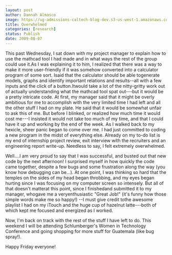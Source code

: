 ```yaml
---
layout: post
author: Dannah Almasco
image: https://ug-admissions-caltech-blog-dev.s3-us-west-1.amazonaws.com/old_pictures/caltech_as_it_happens/6a0105349b8251970b0120a529e71a970c.jpg
title: Overwhelmed
categories: [research]
status: Publish
date: 2009-08-07
---
```


This past Wednesday, I sat down with my project manager to explain how to use the mathcad tool I had made and in what ways the rest of the group could use it.As I was explaining it to him, I realized that there was a way to make it more user-friendly if it was somehow converted into a calculator program of some sort. Isaid that the calculator should be able togenerate models, graphs and identify important relations and results--all with a few inputs and the click of a button.Itwould take a lot of the nitty-gritty work out of actually understanding what the mathcad tool spat out---but it would be a pretty intricate code. 
At first, my manager said that it might be overly ambitious for me to accomplish with the very limited time I had left and all the other stuff I had on my plate. He said that it would be somewhat unfair to ask this of me. But before I blinked, or realized how much time it would cost me---I insisted it would not take too much of my time, and that I could have it up and working by the end of the week. 
As I walked back to my hexicle, sheer panic began to come over me. I had just committed to coding a new program in the midst of everything else. Already on my to-do list is my end of internship project review, exit interview with the recruiters and an engineering report write-up. Needless to say, I felt extremely overwhelmed.

Well....I am very proud to say that I was successful, and busted out that new code by the next afternoon! I surprised myself in how quickly the code came together, despite a few bugs and some frustration along the way (you know how debugging can be...). At one point, I was thinking so hard that the temples on the sides of my head began throbbing, and my eyes began hurting since I was focusing on my computer screen so intensely. But all of that doesn't matterat this point, since I finishedand submitted it to my manager, whogave me a veryenthusiastic "Great Job!" (it's funny how those simple words make me so happy!) --I must give credit tothe awesome playlist I had on my iTouch and the huge cup of hazelnut latte---both of which kept me focused and energized as I worked.

Now, I'm back on track with the rest of the stuff I have left to do. This weekend I will be attending Schlumberger's Women in Technology Conference and going shopping for more stuff for Guatemala (like bug spray!).

Happy Friday everyone!
